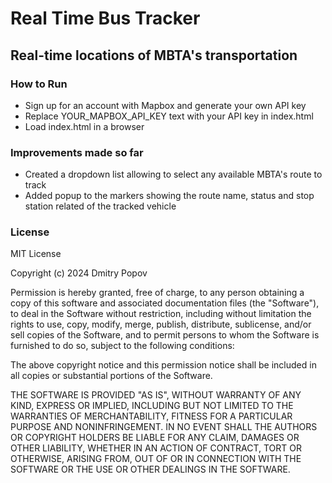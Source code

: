 # Real Time Bus Tracker

## Real-time locations of MBTA's transportation

### How to Run
- Sign up for an account with Mapbox and generate your own API key
- Replace YOUR_MAPBOX_API_KEY text with your API key in index.html
- Load index.html in a browser

### Improvements made so far

- Created a dropdown list allowing to select any available MBTA's route to track
- Added popup to the markers showing the route name, status and stop station related of the tracked vehicle

### License
MIT License

Copyright (c) 2024 Dmitry Popov

Permission is hereby granted, free of charge, to any person obtaining a copy
of this software and associated documentation files (the "Software"), to deal
in the Software without restriction, including without limitation the rights
to use, copy, modify, merge, publish, distribute, sublicense, and/or sell
copies of the Software, and to permit persons to whom the Software is
furnished to do so, subject to the following conditions:

The above copyright notice and this permission notice shall be included in all
copies or substantial portions of the Software.

THE SOFTWARE IS PROVIDED "AS IS", WITHOUT WARRANTY OF ANY KIND, EXPRESS OR
IMPLIED, INCLUDING BUT NOT LIMITED TO THE WARRANTIES OF MERCHANTABILITY,
FITNESS FOR A PARTICULAR PURPOSE AND NONINFRINGEMENT. IN NO EVENT SHALL THE
AUTHORS OR COPYRIGHT HOLDERS BE LIABLE FOR ANY CLAIM, DAMAGES OR OTHER
LIABILITY, WHETHER IN AN ACTION OF CONTRACT, TORT OR OTHERWISE, ARISING FROM,
OUT OF OR IN CONNECTION WITH THE SOFTWARE OR THE USE OR OTHER DEALINGS IN THE
SOFTWARE.
